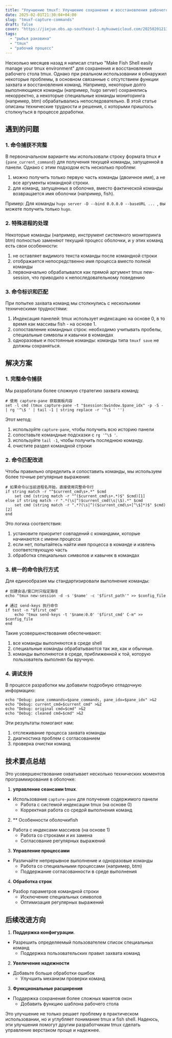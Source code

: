 ```yaml
---
title: "Улучшение tmuxf: Улучшение сохранения и восстановления рабочего стола tmux"
date: 2025-02-01T21:30:04+04:00
slug: "tmuxf-capture-commands"
draft: false
cover: "https://jiejue.obs.ap-southeast-1.myhuaweicloud.com/20250201213744907.webp"
tags:
  - "рыбья раковина"
  - "tmux"
  - "рабочий процесс"
---
```


Несколько месяцев назад я написал статью "Make Fish Shell easily manage your tmux environment" для сохранения и восстановления рабочего стола tmux. Однако при реальном использовании я обнаружил некоторые проблемы, в основном связанные с отсутствием функции захвата и восстановления команд. Например, некоторые долго выполняющиеся команды (например, hugo server) сохранялись некорректно, а некоторые специальные команды мониторинга (например, btm) обрабатывались непоследовательно. В этой статье описаны технические трудности и решения, с которыми пришлось столкнуться в процессе доработки.

<!--more-->

## 遇到的问题

### 1. 命令捕获不完整

В первоначальном варианте мы использовали строку формата tmux `#{pane_current_command}` для получения текущей команды, запущенной в панели. Однако с этим подходом есть несколько проблем:

1. можно получить только первую часть команды (двоичное имя), а не все аргументы командной строки.
2. для команд, запущенных в оболочке, вместо фактической команды возвращается имя оболочки (например, fish).

Пример: Для команды `hugo server -D --bind 0.0.0.0 --baseURL ... `, вы можете получить только `hugo`.

### 2. 特殊进程的处理

Некоторые команды (например, инструмент системного мониторинга btm) полностью заменяют текущий процесс оболочки, и у этих команд есть свои особенности:

1. не оставляет видимого текста команды после командной строки
2. отображается непосредственно имя процесса вместо полной команды
3. первоначально обрабатывался как прямой аргумент tmux new-session, что приводило к непоследовательному поведению

### 3. 命令标识和匹配

При попытке захвата команд мы столкнулись с несколькими техническими трудностями:

1. Индексация панелей: tmux использует индексацию на основе 0, в то время как массивы fish - на основе 1.
2. сопоставление командных строк: необходимо учитывать пробелы, специальные символы и кавычки в командах
3. одноразовые и постоянные команды: команды типа `tmuxf save` не должны сохраняться.

## 解决方案

### 1. 完整命令捕获

Мы разработали более сложную стратегию захвата команд:

```fish
# 使用 capture-pane 获取面板内容
set -l cmd (tmux capture-pane -t "$session:$window.$pane_idx" -p -S - | rg '^\$ ' | tail -1 | string replace -r '^\$ ' '')
```

Этот метод:

1. используйте `capture-pane`, чтобы получить всю историю панели
2. сопоставьте командные подсказки с `rg '^\$ '`.
3. используйте `tail -1`, чтобы получить последнюю команду.
4. очистите раздел командной строки

### 2. 命令匹配改进

Чтобы правильно определить и сопоставить команды, мы используем более точные регулярные выражения:

```fish
# 如果命令以当前进程名开始，直接使用完整命令行
if string match -r "^$current_cmd\s+.*" $cmd
    set cmd (string match -r "^($current_cmd\s+.*)$" $cmd)[1]
else if string match -r ".*(\s|^)$current_cmd(\s|\$).*" $cmd
    set cmd (string match -r ".*?(\s|^)($current_cmd\s+[^\$]*)$" $cmd)[2]
end
```

Это логика соответствия:

1. установите приоритет совпадений с командами, которые начинаются с имени процесса
2. если нет, попытайтесь найти имя процесса в команде и извлечь соответствующую часть
3. обработка специальных символов и кавычек в командах

### 3. 统一的命令执行方式

Для единообразия мы стандартизировали выполнение команды:

```fish
# 创建会话/窗口时只指定路径
echo "tmux new-session -d -s '$name' -c '$first_path'" >> $config_file

# 通过 send-keys 执行命令
if test -n "$first_cmd"
    echo "tmux send-keys -t '$name:0.0' '$first_cmd' C-m" >> $config_file
end
```

Такие усовершенствования обеспечивают:

1. все команды выполняются в среде shell
2. специальные команды обрабатываются так же, как и обычные.
3. команды выполняются в среде, приближенной к той, которую пользователь выполнял бы вручную.

### 4. 调试支持

В процессе разработки мы добавили подробную отладочную информацию:

```fish
echo "Debug: pane_commands=$pane_commands, pane_idx=$pane_idx" >&2
echo "Debug: current_cmd=$current_cmd" >&2
echo "Debug: original cmd=$cmd" >&2
echo "Debug: cleaned cmd=$cmd" >&2
```

Эти результаты помогают нам:

1. отслеживание процесса захвата команды
2. диагностика проблем с согласованием
3. проверка очистки команд

## 技术要点总结

Это усовершенствование охватывает несколько технических моментов программирования в оболочке:

1. **управление сеансами tmux**.

- Использование `capture-pane` для получения содержимого панели
   - Работа с системой индексации tmux (на основе 0)
   - Корректная работа со средой выполнения команд
2. ** Особенности оболочкиfish

- Работа с индексами массивов (на основе 1)
   - Работа со строками и их замена
   - Согласование регулярных выражений
3. **Управление процессами**

- Различайте непрерывное выполнение и одноразовые команды
   - Работа со специальными процессами (например, btm)
   - Поддержание согласованности в среде выполнения
4. **Обработка строк**

- Разбор параметров командной строки
   - Исключение специальных символов
   - Оптимизация регулярных выражений

## 后续改进方向

1. **Поддержка конфигурации**.

- Разрешить определяемый пользователем список специальных команд
   - Поддержка пользовательских правил захвата команд
2. **Увеличение надежности**

- Добавьте больше обработки ошибок
   - Улучшить механизм проверки команд
3. **Функциональные расширения**

- Поддержка сохранения более сложных макетов окон
   - Добавить функцию шаблона рабочего стола

Это улучшение не только решает проблему в практическом использовании, но и углубляет понимание tmux и fish shell. Надеюсь, эти улучшения помогут другим разработчикам tmux сделать управление верстаком проще и надежнее.